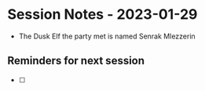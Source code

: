 # Session Notes - 2023-01-29
* The Dusk Elf the party met is named Senrak Mlezzerin

## Reminders for next session
* [ ] 
